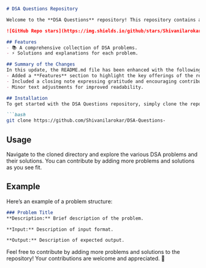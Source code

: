 ```markdown
# DSA Questions Repository

Welcome to the **DSA Questions** repository! This repository contains a collection of Data Structures and Algorithms (DSA) problems designed to help you enhance your coding skills.

![GitHub Repo stars](https://img.shields.io/github/stars/Shivanilarokar/DSA-Questions-) ![GitHub forks](https://img.shields.io/github/forks/Shivanilarokar/DSA-Questions-) ![GitHub issues](https://img.shields.io/github/issues/Shivanilarokar/DSA-Questions-)

## Features
- 📚 A comprehensive collection of DSA problems.
- ⚡ Solutions and explanations for each problem.

## Summary of the Changes
In this update, the README.md file has been enhanced with the following modifications:
- Added a **Features** section to highlight the key offerings of the repository.
- Included a closing note expressing gratitude and encouraging contributions.
- Minor text adjustments for improved readability.

## Installation
To get started with the DSA Questions repository, simply clone the repository to your local machine:

```bash
git clone https://github.com/Shivanilarokar/DSA-Questions-
```

## Usage
Navigate to the cloned directory and explore the various DSA problems and their solutions. You can contribute by adding more problems and solutions as you see fit.

## Example
Here’s an example of a problem structure:

```markdown
### Problem Title
**Description:** Brief description of the problem.

**Input:** Description of input format.

**Output:** Description of expected output.
```

Feel free to contribute by adding more problems and solutions to the repository! Your contributions are welcome and appreciated. 🙌
```